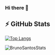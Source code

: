 ### Hi there 👋

<!--
**MenghaoGuo/MenghaoGuo** is a ✨ _special_ ✨ repository because its `README.md` (this file) appears on your GitHub profile.

Here are some ideas to get you started:

🔭 I’m currently working on Computer Vision, Conputer Graphics and Deep Learning
- 🌱 I’m currently learning ...
- 👯 I’m looking to collaborate on ...
- 🤔 I’m looking for help with ...
- 💬 Ask me about ...
- 📫 How to reach me: gmh20@mails.tsinghua.edu.cn
- 😄 Pronouns: ...
- ⚡ Fun fact: ...
-->
## ⚡ GitHub Stats

[![Top Langs](https://github-readme-stats.vercel.app/api/top-langs/?username=MenghaoGuo)](https://github.com/anuraghazra/github-readme-stats)

![BrunoSantosStats](https://github-readme-stats.vercel.app/api?username=MenghaoGuo&show_icons=true&theme=radical)

